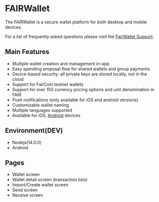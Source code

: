 # FAIRWallet

The FAIRWallet is a secure wallet platform for both desktop and mobile devices.

For a list of frequently asked questions please visit the [FairWallet Support](https://support.fairco.in/).

## Main Features

- Multiple wallet creation and management in-app
- Easy spending proposal flow for shared wallets and group payments
- Device-based security: all private keys are stored locally, not in the cloud
- Support for FairCoin testnet wallets
- Support for over 150 currency pricing options and unit denomination in FAIR
- Push notifications (only available for iOS and android versions)
- Customizable wallet naming
- Multiple languages supported
- Available for iOS, [Android](https://play.google.com/store/apps/details?id=in.fairco.wallet) devices

## Environment(DEV)

- Nodejs(14.0.0)
- Android

## Pages

- Wallet screen
- Wallet detail screen (transaction lists)
- Import/Create wallet screen
- Send screen
- Receive screen
